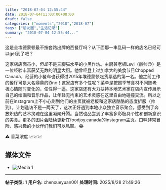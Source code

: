 ```yaml
---
title: "2018-07-04 12:55:44"
date: 2018-07-04T11:00:00+08:00
draft: false
categories: ["moments","2018","2018-07"]
tags: ["朋友圈","生活记录"]
summary: "2018-07-04 12:55:44..."
---
```


这是全埃德蒙顿最不按套路出牌的西餐厅吗？从下面那一串乱码一样的店名已经可以get到了吧？

这家店店面虽小，但却不是三脚猫水平的小黑作坊。主厨兼老板Levi（敲帅😏）是一位经验丰富获奖无数的明星大厨。他曾经登上过加拿大的美食节目Chopped Canada，经营的小餐车也获得过2015年埃德蒙顿吃货票选的第一名。他之前工作的餐厅可是大名鼎鼎的Zinc！这家店有多个性呢？菜单是按照季节食材不同随老板心情随时变化的，任性得一逼。这家店还有大力扶持本地艺术家在店内宣传展示自己的绘画和音乐作品，让年轻无拘束的艺术灵感在这里自由地碰撞交流。所以之前在instagram上不小心刷到他们的主页就被老板和这家店酷酷的态度折服（帅到）。计划造访不是一两天了，这次正好遇到本地小众独立音乐聚会，感受到了奔放炽热的艺术灵魂在这里凝聚升腾。当然也品尝到了丰富多彩极具个性和创新意识的美食。更多的图片会陆续更新在foodjoy.canada的instagram主页。口味非常冒险，感兴趣的小伙伴们我们可以私聊。😂

⚠️ 香菜浓度 📈📈📈

## 媒体文件

- ![Media 1](/Moments/photos/2018-07-04/201807041255440.jpg)

---

**帖子类型:** 1
**用户名:** chenxueyuan001
**处理时间:** 2025/8/28 21:49:26